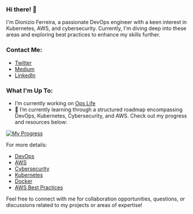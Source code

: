 ### Hi there! 👋

I'm Dionizio Ferreira, a passionate DevOps engineer with a keen interest in Kubernetes, AWS, and cybersecurity. Currently, I'm diving deep into these areas and exploring best practices to enhance my skills further.

### Contact Me:

- [Twitter](https://twitter.com/dionizioaf)
- [Medium](https://dionizioferreira.medium.com)
- [LinkedIn](https://www.linkedin.com/in/dionizioaf/)

### What I'm Up To:

- I’m currently working on [Ops Life](https://github.com/users/Dionizioaf/projects/3?pane=info)
- 🌱 I’m currently learning through a structured roadmap encompassing DevOps, Kubernetes, Cybersecurity, and AWS. Check out my progress and resources below:

[![My Progress](https://api.roadmap.sh/v1-badge/tall/65b961b30c548122836609c0?variant=dark&roadmaps=devops%2Ckubernetes%2Ccyber-security%2Caws)](https://roadmap.sh)

For more details:
- [DevOps](https://roadmap.sh/devops?s=65b961b30c548122836609c0)
- [AWS](https://roadmap.sh/aws?s=65b961b30c548122836609c0)
- [Cybersecurity](https://roadmap.sh/cyber-security?s=65b961b30c548122836609c0)
- [Kubernetes](https://roadmap.sh/kubernetes?s=65b961b30c548122836609c0)
- [Docker](https://roadmap.sh/docker?s=65b961b30c548122836609c0)
- [AWS Best Practices](https://roadmap.sh/best-practices/aws?s=65b961b30c548122836609c0)

Feel free to connect with me for collaboration opportunities, questions, or discussions related to my projects or areas of expertise!

<!--
**Dionizioaf/Dionizioaf** is a ✨ _special_ ✨ repository because its `README.md` (this file) appears on your GitHub profile.

Here are some ideas to get you started:

- 🔭 I’m currently working on ...
- 🌱 I’m currently learning ...
- 👯 I’m looking to collaborate on ...
- 🤔 I’m looking for help with ...
- 💬 Ask me about ...
- 📫 How to reach me: ...
- 😄 Pronouns: ...
- ⚡ Fun fact: ...
-->
